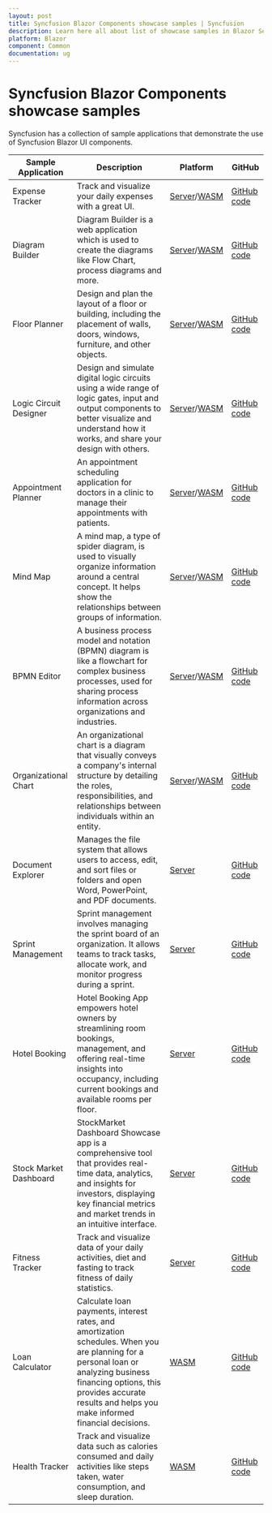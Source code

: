 ```yaml
---
layout: post
title: Syncfusion Blazor Components showcase samples | Syncfusion
description: Learn here all about list of showcase samples in Blazor Server and WebAssembly (WASM) apps and much more.
platform: Blazor
component: Common
documentation: ug
---
```


# Syncfusion Blazor Components showcase samples

Syncfusion has a collection of sample applications that demonstrate the use of Syncfusion Blazor UI components.

| Sample Application | Description | Platform | GitHub |
| ------------- | ------------- | ------------- | ------------- |
| Expense Tracker | Track and visualize your daily expenses with a great UI. | [Server](https://blazor.syncfusion.com/showcase/expensetracker/)/[WASM](https://blazor.syncfusion.com/showcase/wasm/expensetracker/) | [GitHub code](https://github.com/syncfusion/blazor-showcase-expense-tracker) |
| Diagram Builder | Diagram Builder is a web application which is used to create the diagrams like Flow Chart, process diagrams and more. | [Server](https://blazor.syncfusion.com/showcase/diagrambuilder/)/[WASM](https://blazor.syncfusion.com/showcase/wasm/diagrambuilder) | [GitHub code](https://github.com/syncfusion/blazor-showcase-diagram-builder) |
| Floor Planner | Design and plan the layout of a floor or building, including the placement of walls, doors, windows, furniture, and other objects. | [Server](https://blazor.syncfusion.com/showcase/floor-planner/)/[WASM](https://blazor.syncfusion.com/showcase/wasm/floor-planner/) | [GitHub code](https://github.com/syncfusion/blazor-showcase-floor-planner) |
| Logic Circuit Designer | Design and simulate digital logic circuits using a wide range of logic gates, input and output components to better visualize and understand how it works, and share your design with others. | [Server](https://blazor.syncfusion.com/showcase/logic-circuit-designer/)/[WASM](https://blazor.syncfusion.com/showcase/wasm/logic-circuit-designer/) | [GitHub code](https://github.com/syncfusion/blazor-showcase-logic-circuit-designer) |
| Appointment Planner | An appointment scheduling application for doctors in a clinic to manage their appointments with patients. | [Server](https://blazor.syncfusion.com/showcase/appointmentplanner/)/[WASM](https://blazor.syncfusion.com/showcase/wasm/appointment-planner/) | [GitHub code](https://github.com/syncfusion/blazor-showcase-appointment-planner) |
| Mind Map | A mind map, a type of spider diagram, is used to visually organize information around a central concept. It helps show the relationships between groups of information. | [Server](https://blazor.syncfusion.com/showcase/mind-map/)/[WASM](https://blazor.syncfusion.com/showcase/wasm/mind-map/) | [GitHub code](https://github.com/syncfusion/blazor-showcase-mindmap) |
| BPMN Editor | A business process model and notation (BPMN) diagram is like a flowchart for complex business processes, used for sharing process information across organizations and industries. | [Server](https://blazor.syncfusion.com/showcase/bpmn-editor/)/[WASM](https://blazor.syncfusion.com/showcase/wasm/bpmn-editor/) | [GitHub code](https://github.com/syncfusion/blazor-showcase-bpmn-editor) |
| Organizational Chart | An organizational chart is a diagram that visually conveys a company's internal structure by detailing the roles, responsibilities, and relationships between individuals within an entity. | [Server](https://blazor.syncfusion.com/showcase/organization-chart/)/[WASM](https://blazor.syncfusion.com/showcase/wasm/organization-chart/) | [GitHub code](https://github.com/syncfusion/blazor-showcase-organizational-chart) |
| Document Explorer | Manages the file system that allows users to access, edit, and sort files or folders and open Word, PowerPoint, and PDF documents. | [Server](https://blazor.syncfusion.com/showcase/documentexplorer/) | [GitHub code](https://github.com/syncfusion/blazor-showcase-document-explorer) |
| Sprint Management | Sprint management involves managing the sprint board of an organization. It allows teams to track tasks, allocate work, and monitor progress during a sprint. | [Server](https://blazor.syncfusion.com/showcase/sprint-management/) | [GitHub code](https://github.com/syncfusion/blazor-showcase-sprint-management) |
| Hotel Booking | Hotel Booking App empowers hotel owners by streamlining room bookings, management, and offering real-time insights into occupancy, including current bookings and available rooms per floor. | [Server](https://blazor.syncfusion.com/showcase/hotel-booking) | [GitHub code](https://github.com/syncfusion/blazor-showcase-hotel-booking) |
| Stock Market Dashboard | StockMarket Dashboard Showcase app is a comprehensive tool that provides real-time data, analytics, and insights for investors, displaying key financial metrics and market trends in an intuitive interface. | [Server](https://blazor.syncfusion.com/showcase/stockmarket-dashboard/) | [GitHub code](https://github.com/syncfusion/blazor-showcase-stockmarket-dashboard) |
| Fitness Tracker | Track and visualize data of your daily activities, diet and fasting to track fitness of daily statistics. | [Server](https://blazor.syncfusion.com/showcase/fitness-tracker/) | [GitHub code](https://github.com/syncfusion/blazor-showcase-fitness-tracker) |
| Loan Calculator | Calculate loan payments, interest rates, and amortization schedules. When you are planning for a personal loan or analyzing business financing options, this provides accurate results and helps you make informed financial decisions. | [WASM](https://blazor.syncfusion.com/showcase/wasm/loan-calculator/) | [GitHub code](https://github.com/syncfusion/blazor-showcase-loan-calculator) |
| Health Tracker | Track and visualize data such as calories consumed and daily activities like steps taken, water consumption, and sleep duration. | [WASM](https://blazor.syncfusion.com/showcase/wasm/health-tracker/) | [GitHub code](https://github.com/syncfusion/blazor-showcase-healthtracker) |
